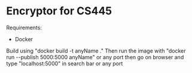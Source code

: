 # Encryptor for CS445
Requirements:
- Docker

Build using "docker build -t anyName ."
Then run the image with "docker run --publish 5000:5000 anyName" or any port
then go on browser and type "localhost:5000" in search bar or any port
